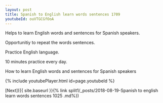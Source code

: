 ```yaml
---
layout: post
title: Spanish to English learn words sentences 1709 
youtubeId: ouVTGCGfOoA
---
```

 
 
Helps to learn English words and sentences for Spanish speakers.

Opportunitiy to repeat the words sentences. 

Practice English language. 
 
10 minutes practice every day. 
 
How to learn English words and sentences for Spanish speakers 
 
{% include youtubePlayer.html id=page.youtubeId %}
 
 
[Next]({{ site.baseurl }}{% link  split1/_posts/2018-08-19-Spanish to english learn words sentences 1025 .md%})
 

